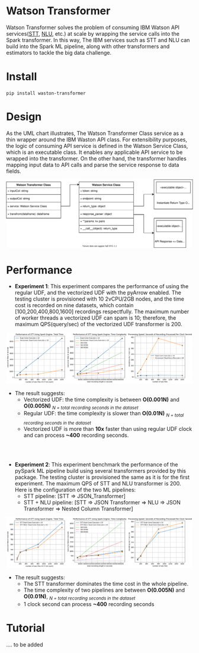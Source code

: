 # Watson Transformer
Watson Transformer solves the problem of consuming IBM Watson API services([STT](https://cloud.ibm.com/apidocs/speech-to-text), [NLU](https://cloud.ibm.com/apidocs/natural-language-understanding), etc.) at scale by wrapping the service calls into the Spark transformer. In this way, The IBM services such as STT and NLU can build into the Spark ML pipeline, along with other transformers and estimators to tackle the big data challenge. 

# Install
```
pip install waston-transformer
```

# Design
As the UML chart illustrates, The Watson Transformer Class service as a thin wrapper around the IBM Waston API class. For extensibility purposes, the logic of consuming API service is defined in the Watson Service Class, which is an executable class. It enables any applicable API service to be wrapped into the transformer. On the other hand, the transformer handles mapping input data to API calls and parse the service response to data fields. 

<img style="float: center;" src="document/Watson_Tranformer_Design.svg">  

# Performance

* __Experiment 1__: This experiment compares the performance of using the regular UDF, and the vectorized UDF with the pyArrow enabled. The testing cluster is provisioned with 10 2vCPU/2GB nodes, and the time cost is recorded on nine datasets, which contain [100,200,400,800,1600] recordings respectfully. The maximum number of worker threads a vectorized UDF can spam is 10; therefore, the maximum QPS(query/sec) of the vectorized UDF transformer is 200.  

<img style="float: center;" src="document/regular_udf_vs_vectorized_udf_.png"> 

* The result suggests:
  * Vectorized UDF: the time complexity is between **O(0.001N)** and **O(0.005N)** <sub>*N = total recording seconds in the dataset*</sub>
  * Regular UDF: the time complexity is slower than **O(0.01N)** <sub>*N = total recording seconds in the dataset*</sub>
  * Vectorized UDF is more than **10x** faster than using regular UDF clock and can process **~400** recording seconds.

<br />
<br />

* __Experiment 2__: This experiment benchmark the performance of the pySpark ML pipeline build using several transformers provided by this package. The testing cluster is provisioned the same as it is for the first experiment. The maximum QPS of STT and NLU transformer is 200. Here is the configuration of the two ML pipelines:
  * STT pipeline: [STT => JSON_Transformer]
  * STT + NLU pipeline: [STT => JSON Transformer => NLU => JSON Transformer => Nested Column Transformer]

<img style="float: center;" src="document/pipleline_benchmark.png"> 

* The result suggests:
  * The STT transformer dominates the time cost in the whole pipeline.
  * The time complexity of two pipelines are between **O(0.005N)** and **O(0.01N)**, <sub> *N = total recording seconds in the dataset* </sub>
  * 1 clock second can process **~400** recording seconds



# Tutorial

.... to be added
